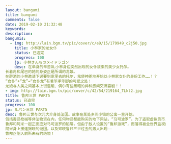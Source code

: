 ```yaml
---
layout: bangumi
title: bangumi
comments: false
date: 2019-02-10 21:32:48
keywords:
description:
bangumis:
  - img: http://lain.bgm.tv/pic/cover/c/e9/15/179949_c2j50.jpg
    title: 小林家的龙女仆
    status: 已追完
    progress: 100
    jp: 小林さんちのメイドラゴン
    desc: 在单身的辛苦OL小林身边突然出现的女仆装束的美少女托尔。
长着角和尾巴的她的身姿正是所谓的龙娘。
在醉酒的小林邀请下说要到家里去的托尔，鬼使神差地开始以小林家女仆的身份工作……！？
“女仆”+“龙”=“女仆龙”有着笨手笨脚的可爱之处！
龙娘与人类之间基本上很温暖、偶尔有些黑暗的异种族间交流喜剧！！
- img: http://lain.bgm.tv/pic/cover/c/42/54/219164_TLkl2.jpg
title: 鲁邦三世 PART5
status: 已追完
progress: 100
jp: ルパン三世 PART5
desc: 鲁邦三世与次元大介身处法国。故事在某处乡间小镇的公寓一室开始。
包括毒品枪械等非法物资在内，任何物品都能购买的地下网站，“马可波罗”。为了盗取虚拟货币，鲁邦等人侵入了戒备森严的巨大服务器设施。他们在那里遇到了神秘的天才黑客少女，阿米。
鲁邦和阿米一起正面应对马可波罗的陷阱，但由于敌人设置的“鲁邦游戏”，而落得被全世界监视的下场……
阿米身上接连揭晓的谜团，以及知晓鲁邦三世过去的男人出现——
鲁邦正陷入前所未有的绝境！
---
```

